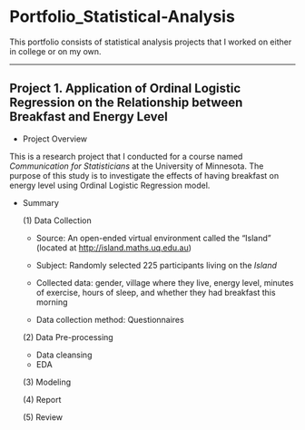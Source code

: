 # Portfolio_Statistical-Analysis

This portfolio consists of statistical analysis projects that I worked on either in college or on my own. 

---

## Project 1. Application of Ordinal Logistic Regression on the Relationship between Breakfast and Energy Level

- Project Overview

This is a research project that I conducted for a course named *Communication for Statisticians* at the University of Minnesota. The purpose of this study is to investigate the effects of having breakfast on energy level using Ordinal Logistic Regression model. 



- Summary

   (1) Data Collection  
   - Source: An open-ended virtual environment called the “Island” (located at http://island.maths.uq.edu.au)  
   - Subject: Randomly selected 225 participants living on the *Island*  
   - Collected data: gender, village where they live, energy level, minutes of exercise, hours of sleep, and whether they had breakfast this morning  
   
   - Data collection method: Questionnaires
   
   (2) Data Pre-processing  
   - Data cleansing
   - EDA 
   
   
   (3) Modeling  
   
   
   (4) Report
   
   
   (5) Review  
